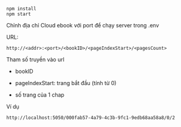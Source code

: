 ```oscript
npm install
npm start
```



Chỉnh địa chỉ Cloud ebook với port để chạy server trong .env



URL: 

```url
http://<addr>:<port>/<bookID>/<pageIndexStart>/<pagesCount>
```

Tham số truyền vào url

+ bookID

+ pageIndexStart: trang bắt đầu (tính từ 0)

+ số trang của 1 chap

Ví dụ

```url
http://localhost:5050/000fab57-4a79-4c3b-9fc1-9edb68aa58a8/0/2
```
